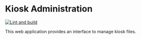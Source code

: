 # Kiosk Administration

[![Lint and build](https://github.com/uni-feedback-kiosk/admin-app/actions/workflows/build.yaml/badge.svg)](https://github.com/uni-feedback-kiosk/admin-app/actions/workflows/build.yaml)

This web application provides an interface to manage kiosk files.
